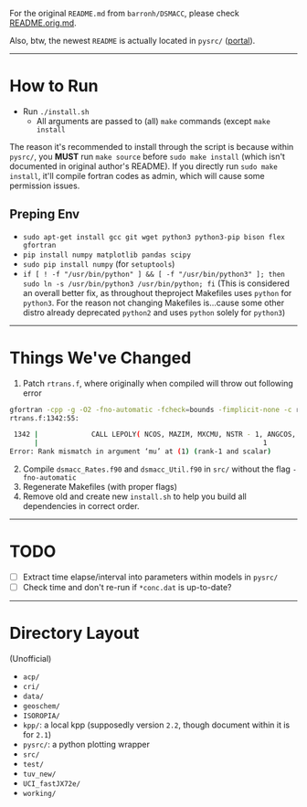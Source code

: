 For the original `README.md` from `barronh/DSMACC`, please check [README.orig.md](README.orig.md).

Also, btw, the newest `README` is actually located in `pysrc/` ([portal](pysrc/README.md)).

---

# How to Run

- Run `./install.sh`
    - All arguments are passed to (all) `make` commands (except `make install`

The reason it's recommended to install through the script is because within `pysrc/`, you **MUST** run `make source` before `sudo make install` (which isn't documented in original author's README). If you directly run `sudo make install`, it'll compile fortran codes as admin, which will cause some permission issues.

## Preping Env

- `sudo apt-get install gcc git wget python3 python3-pip bison flex gfortran`
- `pip install numpy matplotlib pandas scipy`
- `sudo pip install numpy` (for `setuptools`)
- `if [ ! -f "/usr/bin/python" ] && [ -f "/usr/bin/python3" ]; then sudo ln -s /usr/bin/python3 /usr/bin/python; fi` (This is considered an overall better fix, as throughout theproject Makefiles uses `python` for `python3`. For the reason not changing Makefiles is...cause some other distro already deprecated `python2` and uses `python` solely for `python3`)

---

# Things We've Changed

1. Patch `rtrans.f`, where originally when compiled will throw out following error
```bash
gfortran -cpp -g -O2 -fno-automatic -fcheck=bounds -fimplicit-none -c rtrans.f
rtrans.f:1342:55:

 1342 |             CALL LEPOLY( NCOS, MAZIM, MXCMU, NSTR - 1, ANGCOS, YLM0 )
      |                                                       1
Error: Rank mismatch in argument ‘mu’ at (1) (rank-1 and scalar)
```
2. Compile `dsmacc_Rates.f90` and `dsmacc_Util.f90` in `src/` without the flag `-fno-automatic`
3. Regenerate Makefiles (with proper flags)
4. Remove old and create new `install.sh` to help you build all dependencies in correct order.

---

# TODO

- [ ] Extract time elapse/interval into parameters within models in `pysrc/`
- [ ] Check time and don't re-run if `*conc.dat` is up-to-date?

---

# Directory Layout
(Unofficial)

- `acp/`
- `cri/`
- `data/`
- `geoschem/`
- `ISOROPIA/`
- `kpp/`: a local kpp (supposedly version `2.2`, though document within it is for `2.1`)
- `pysrc/`: a python plotting wrapper
- `src/`
- `test/`
- `tuv_new/`
- `UCI_fastJX72e/`
- `working/`

